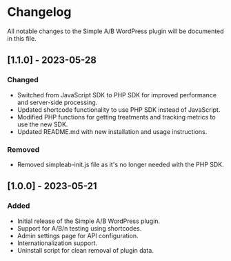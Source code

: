 # Changelog
All notable changes to the Simple A/B WordPress plugin will be documented in this file.

## [1.1.0] - 2023-05-28
### Changed
- Switched from JavaScript SDK to PHP SDK for improved performance and server-side processing.
- Updated shortcode functionality to use PHP SDK instead of JavaScript.
- Modified PHP functions for getting treatments and tracking metrics to use the new SDK.
- Updated README.md with new installation and usage instructions.

### Removed
- Removed simpleab-init.js file as it's no longer needed with the PHP SDK.

## [1.0.0] - 2023-05-21
### Added
- Initial release of the Simple A/B WordPress plugin.
- Support for A/B/n testing using shortcodes.
- Admin settings page for API configuration.
- Internationalization support.
- Uninstall script for clean removal of plugin data.